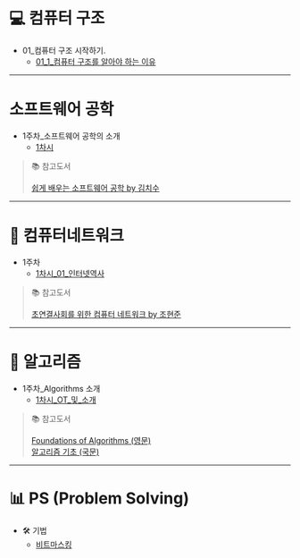 # 💻 컴퓨터 구조

* 01_컴퓨터 구조 시작하기.
  * [01_1_컴퓨터 구조를 알아야 하는 이유](컴퓨터구조/01-1_컴퓨터구조를_알아야하는_이유.md)

---

# 소프트웨어 공학

* 1주차_소프트웨어 공학의 소개
  * [1차시](소프트웨어공학/01-01_소프트웨어_공학의_소개.md)

> 📚 참고도서
>
> [쉽게 배우는 소프트웨어 공학 by 김치수](https://www.aladin.co.kr/shop/UsedShop/wuseditemall.aspx?ItemId=274655594&TabType=3&Fix=1)

---

# 📡 컴퓨터네트워크

* 1주차
  * [1차시_01_인터넷역사](컴퓨터네트워크/01-01_인터넷역사.md)

> 📚 참고도서
>
> [초연결사회를 위한 컴퓨터 네트워크 by 조현준](https://product.kyobobook.co.kr/detail/S000214164113)
---

# 🧠 알고리즘

* 1주차_Algorithms 소개
  * [1차시_OT_및_소개](알고리즘/01-01_OT_및_소개.md)

> 📚 참고도서
>
> [Foundations of Algorithms (영문)](https://product.kyobobook.co.kr/detail/S000003153606)  
> [알고리즘 기초 (국문)](https://product.kyobobook.co.kr/detail/S000001732184)
---

# 📊 PS (Problem Solving)

* 🛠 기법
  * [비트마스킹](PS/기법/비트마스킹.md)









